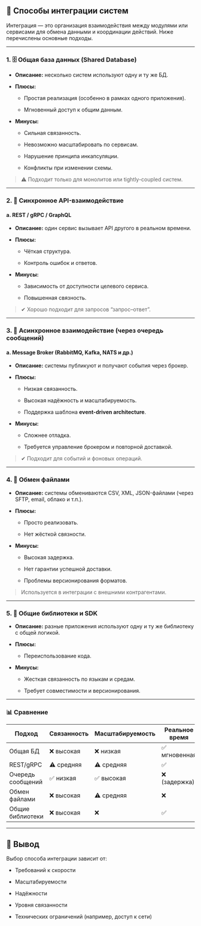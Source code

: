 ```toc
```

## **🔗 Способы интеграции систем**

  

Интеграция — это организация взаимодействия между модулями или сервисами для обмена данными и координации действий. Ниже перечислены основные подходы.

---

### **1. 🗄️ Общая база данных (Shared Database)**

- **Описание:** несколько систем используют одну и ту же БД.
    
- **Плюсы:**
    
    - Простая реализация (особенно в рамках одного приложения).
        
    - Мгновенный доступ к общим данным.
        
    
- **Минусы:**
    
    - Сильная связанность.
        
    - Невозможно масштабировать по сервисам.
        
    - Нарушение принципа инкапсуляции.
        
    - Конфликты при изменении схемы.
  

> ⚠ Подходит только для монолитов или tightly-coupled систем.

---

### **2. 📡 Синхронное API-взаимодействие**

  

#### **a. REST / gRPC / GraphQL**

- **Описание:** один сервис вызывает API другого в реальном времени.
    
- **Плюсы:**
    
    - Чёткая структура.
        
    - Контроль ошибок и ответов.
        
    
- **Минусы:**
    
    - Зависимость от доступности целевого сервиса.
        
    - Повышенная связность.

  

> ✔ Хорошо подходит для запросов “запрос–ответ”.

---

### **3. 📨 Асинхронное взаимодействие (через очередь сообщений)**

  

#### **a. Message Broker (RabbitMQ, Kafka, NATS и др.)**

- **Описание:** системы публикуют и получают события через брокер.
    
- **Плюсы:**
    
    - Низкая связанность.
        
    - Высокая надёжность и масштабируемость.
        
    - Поддержка шаблона **event-driven architecture**.
        
    
- **Минусы:**
    
    - Сложнее отладка.
        
    - Требуется управление брокером и повторной доставкой.


> ✔ Подходит для событий и фоновых операций.

---

### **4. 🧾 Обмен файлами**

- **Описание:** системы обмениваются CSV, XML, JSON-файлами (через SFTP, email, облако и т.п.).
    
- **Плюсы:**
    
    - Просто реализовать.
        
    - Нет жёсткой связности.
        
    
- **Минусы:**
    
    - Высокая задержка.
        
    - Нет гарантии успешной доставки.
        
    - Проблемы версионирования форматов.

  

> Используется в интеграции с внешними контрагентами.

---

### **5. 🧠 Общие библиотеки и SDK**

- **Описание:** разные приложения используют одну и ту же библиотеку с общей логикой.
    
- **Плюсы:**
    
    - Переиспользование кода.
        
    
- **Минусы:**
    
    - Жесткая связанность по языкам и средам.
        
    - Требует совместимости и версионирования.


---

### **📊 Сравнение**

|**Подход**|**Связанность**|**Масштабируемость**|**Реальное время**|**Надёжность**|
|---|---|---|---|---|
|Общая БД|❌ высокая|❌ низкая|✅ мгновенная|❌|
|REST/gRPC|⚠ средняя|⚠ средняя|✅|⚠|
|Очередь сообщений|✅ низкая|✅ высокая|❌ (задержка)|✅|
|Обмен файлами|❌ высокая|⚠ средняя|❌|❌|
|Общие библиотеки|❌ высокая|❌|✅|⚠|

  

---

## **📌 Вывод**

  

Выбор способа интеграции зависит от:

- Требований к скорости
    
- Масштабируемости
    
- Надёжности
    
- Уровня связанности
    
- Технических ограничений (например, доступ к сети)
